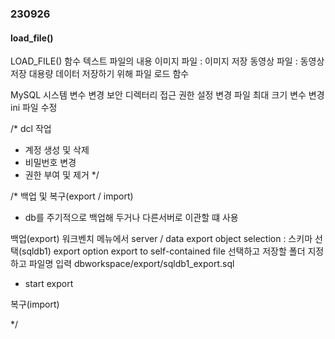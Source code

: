 ### 230926

#### load_file()

LOAD_FILE() 함수 
텍스트 파일의 내용
이미지 파일 : 이미지 저장
동영상 파일 : 동영상 저장
대용량 데이터 저장하기 위해 파일 로드 함수

MySQL 시스템 변수 변경
보안 
디렉터리 접근 권한 설정 변경 
파일 최대 크기 변수 변경
ini 파일 수정 


/*
dcl 작업
- 계정 생성 및 삭제
- 비밀번호 변경
- 권한 부여 및 제거
*/

/*
 백업 및 복구(export / import)
 - db를 주기적으로 백업해 두거나 다른서버로 이관할 떄 사용
 
 백업(export)
 워크벤치 메뉴에서 
 server / data export
 object selection : 스키마 선택(sqldb1)
 export option
 export to self-contained file 선택하고
 저장할 폴더 지정하고 파일명 입력
 dbworkspace/export/sqldb1_export.sql
 - start export
 
 복구(import)

*/









